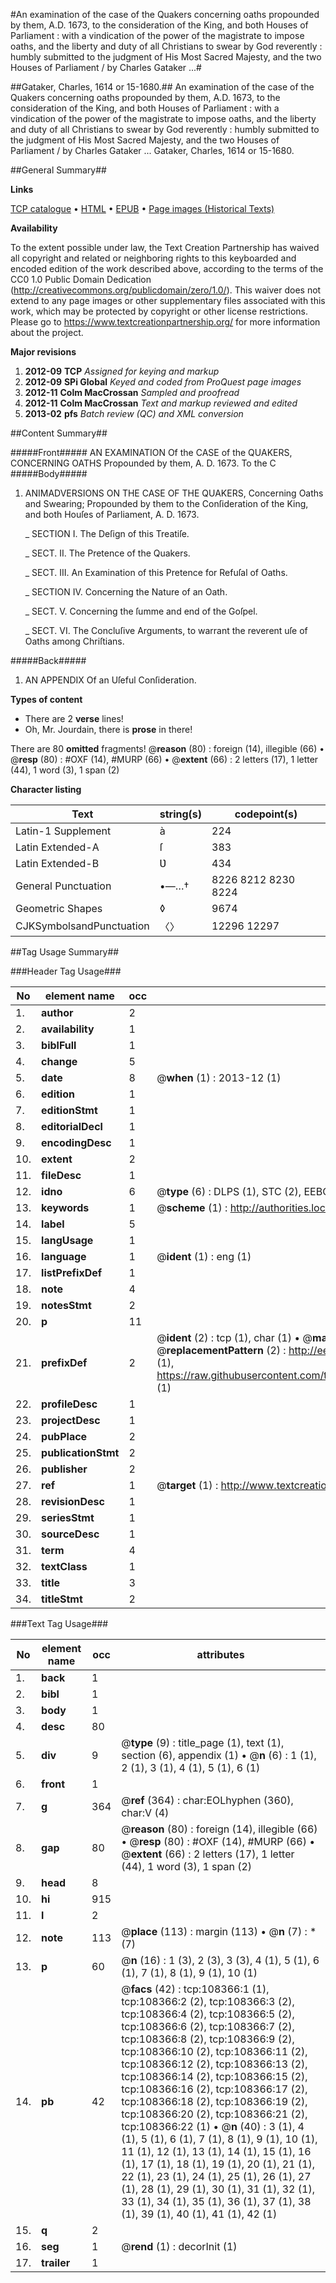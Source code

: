 #An examination of the case of the Quakers concerning oaths propounded by them, A.D. 1673, to the consideration of the King, and both Houses of Parliament : with a vindication of the power of the magistrate to impose oaths, and the liberty and duty of all Christians to swear by God reverently : humbly submitted to the judgment of His Most Sacred Majesty, and the two Houses of Parliament / by Charles Gataker ...#

##Gataker, Charles, 1614 or 15-1680.##
An examination of the case of the Quakers concerning oaths propounded by them, A.D. 1673, to the consideration of the King, and both Houses of Parliament : with a vindication of the power of the magistrate to impose oaths, and the liberty and duty of all Christians to swear by God reverently : humbly submitted to the judgment of His Most Sacred Majesty, and the two Houses of Parliament / by Charles Gataker ...
Gataker, Charles, 1614 or 15-1680.

##General Summary##

**Links**

[TCP catalogue](http://www.ota.ox.ac.uk/tcp/)  • 
[HTML](http://tei.it.ox.ac.uk/tcp/Texts-HTML/free/A42/A42450.html)  • 
[EPUB](http://tei.it.ox.ac.uk/tcp/Texts-EPUB/free/A42/A42450.epub) • 
[Page images (Historical Texts)](https://historicaltexts.jisc.ac.uk/eebo-18783054e)

**Availability**

To the extent possible under law, the Text Creation Partnership has waived all copyright and related or neighboring rights to this keyboarded and encoded edition of the work described above, according to the terms of the CC0 1.0 Public Domain Dedication (http://creativecommons.org/publicdomain/zero/1.0/). This waiver does not extend to any page images or other supplementary files associated with this work, which may be protected by copyright or other license restrictions. Please go to https://www.textcreationpartnership.org/ for more information about the project.

**Major revisions**

1. __2012-09__ __TCP__ *Assigned for keying and markup*
1. __2012-09__ __SPi Global__ *Keyed and coded from ProQuest page images*
1. __2012-11__ __Colm MacCrossan__ *Sampled and proofread*
1. __2012-11__ __Colm MacCrossan__ *Text and markup reviewed and edited*
1. __2013-02__ __pfs__ *Batch review (QC) and XML conversion*

##Content Summary##

#####Front#####
AN EXAMINATION Of the CASE of the QUAKERS, CONCERNING OATHS Propounded by them, A. D. 1673. To the C
#####Body#####

1. ANIMADVERSIONS ON THE CASE OF THE QUAKERS, Concerning Oaths and Swearing; Propounded by them to the Conſideration of the King, and both Houſes of Parliament, A. D. 1673.

    _ SECTION I. The Deſign of this Treatiſe.

    _ SECT. II. The Pretence of the Quakers.

    _ SECT. III. An Examination of this Pretence for Refuſal of Oaths.

    _ SECTION IV. Concerning the Nature of an Oath.

    _ SECT. V. Concerning the ſumme and end of the Goſpel.

    _ SECT. VI. The Concluſive Arguments, to warrant the reverent uſe of Oaths among Chriſtians.

#####Back#####

1. AN APPENDIX Of an Uſeful Conſideration.

**Types of content**

  * There are 2 **verse** lines!
  * Oh, Mr. Jourdain, there is **prose** in there!

There are 80 **omitted** fragments! 
 @__reason__ (80) : foreign (14), illegible (66)  •  @__resp__ (80) : #OXF (14), #MURP (66)  •  @__extent__ (66) : 2 letters (17), 1 letter (44), 1 word (3), 1 span (2)

**Character listing**


|Text|string(s)|codepoint(s)|
|---|---|---|
|Latin-1 Supplement|à|224|
|Latin Extended-A|ſ|383|
|Latin Extended-B|Ʋ|434|
|General Punctuation|•—…†|8226 8212 8230 8224|
|Geometric Shapes|◊|9674|
|CJKSymbolsandPunctuation|〈〉|12296 12297|

##Tag Usage Summary##

###Header Tag Usage###

|No|element name|occ|attributes|
|---|---|---|---|
|1.|__author__|2||
|2.|__availability__|1||
|3.|__biblFull__|1||
|4.|__change__|5||
|5.|__date__|8| @__when__ (1) : 2013-12 (1)|
|6.|__edition__|1||
|7.|__editionStmt__|1||
|8.|__editorialDecl__|1||
|9.|__encodingDesc__|1||
|10.|__extent__|2||
|11.|__fileDesc__|1||
|12.|__idno__|6| @__type__ (6) : DLPS (1), STC (2), EEBO-CITATION (1), OCLC (1), VID (1)|
|13.|__keywords__|1| @__scheme__ (1) : http://authorities.loc.gov/ (1)|
|14.|__label__|5||
|15.|__langUsage__|1||
|16.|__language__|1| @__ident__ (1) : eng (1)|
|17.|__listPrefixDef__|1||
|18.|__note__|4||
|19.|__notesStmt__|2||
|20.|__p__|11||
|21.|__prefixDef__|2| @__ident__ (2) : tcp (1), char (1)  •  @__matchPattern__ (2) : ([0-9\-]+):([0-9IVX]+) (1), (.+) (1)  •  @__replacementPattern__ (2) : http://eebo.chadwyck.com/downloadtiff?vid=$1&page=$2 (1), https://raw.githubusercontent.com/textcreationpartnership/Texts/master/tcpchars.xml#$1 (1)|
|22.|__profileDesc__|1||
|23.|__projectDesc__|1||
|24.|__pubPlace__|2||
|25.|__publicationStmt__|2||
|26.|__publisher__|2||
|27.|__ref__|1| @__target__ (1) : http://www.textcreationpartnership.org/docs/. (1)|
|28.|__revisionDesc__|1||
|29.|__seriesStmt__|1||
|30.|__sourceDesc__|1||
|31.|__term__|4||
|32.|__textClass__|1||
|33.|__title__|3||
|34.|__titleStmt__|2||


###Text Tag Usage###

|No|element name|occ|attributes|
|---|---|---|---|
|1.|__back__|1||
|2.|__bibl__|1||
|3.|__body__|1||
|4.|__desc__|80||
|5.|__div__|9| @__type__ (9) : title_page (1), text (1), section (6), appendix (1)  •  @__n__ (6) : 1 (1), 2 (1), 3 (1), 4 (1), 5 (1), 6 (1)|
|6.|__front__|1||
|7.|__g__|364| @__ref__ (364) : char:EOLhyphen (360), char:V (4)|
|8.|__gap__|80| @__reason__ (80) : foreign (14), illegible (66)  •  @__resp__ (80) : #OXF (14), #MURP (66)  •  @__extent__ (66) : 2 letters (17), 1 letter (44), 1 word (3), 1 span (2)|
|9.|__head__|8||
|10.|__hi__|915||
|11.|__l__|2||
|12.|__note__|113| @__place__ (113) : margin (113)  •  @__n__ (7) : * (7)|
|13.|__p__|60| @__n__ (16) : 1 (3), 2 (3), 3 (3), 4 (1), 5 (1), 6 (1), 7 (1), 8 (1), 9 (1), 10 (1)|
|14.|__pb__|42| @__facs__ (42) : tcp:108366:1 (1), tcp:108366:2 (2), tcp:108366:3 (2), tcp:108366:4 (2), tcp:108366:5 (2), tcp:108366:6 (2), tcp:108366:7 (2), tcp:108366:8 (2), tcp:108366:9 (2), tcp:108366:10 (2), tcp:108366:11 (2), tcp:108366:12 (2), tcp:108366:13 (2), tcp:108366:14 (2), tcp:108366:15 (2), tcp:108366:16 (2), tcp:108366:17 (2), tcp:108366:18 (2), tcp:108366:19 (2), tcp:108366:20 (2), tcp:108366:21 (2), tcp:108366:22 (1)  •  @__n__ (40) : 3 (1), 4 (1), 5 (1), 6 (1), 7 (1), 8 (1), 9 (1), 10 (1), 11 (1), 12 (1), 13 (1), 14 (1), 15 (1), 16 (1), 17 (1), 18 (1), 19 (1), 20 (1), 21 (1), 22 (1), 23 (1), 24 (1), 25 (1), 26 (1), 27 (1), 28 (1), 29 (1), 30 (1), 31 (1), 32 (1), 33 (1), 34 (1), 35 (1), 36 (1), 37 (1), 38 (1), 39 (1), 40 (1), 41 (1), 42 (1)|
|15.|__q__|2||
|16.|__seg__|1| @__rend__ (1) : decorInit (1)|
|17.|__trailer__|1||
